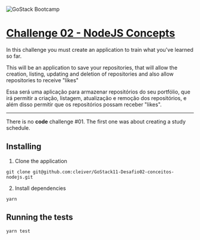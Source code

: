 ![GoStack Bootcamp](https://storage.googleapis.com/golden-wind/bootcamp-gostack/header-desafios.png "GoStack Bootcamp")

# [Challenge 02 - NodeJS Concepts](https://github.com/Rocketseat/bootcamp-gostack-desafios/tree/master/desafio-conceitos-nodejs)

In this challenge you must create an application to train what you've learned so far.

This will be an application to save your repositories, that will allow the creation, listing, updating and deletion of repositories and also allow repositories to receive "likes"

Essa será uma aplicação para armazenar repositórios do seu portfólio, que irá permitir a criação, listagem, atualização e remoção dos repositórios, e além disso permitir que os repositórios possam receber "likes".

---

There is no **code** challenge #01. The first one was about creating a study schedule.

## Installing
1. Clone the application

```
git clone git@github.com:cleiver/GoStack11-Desafio02-conceitos-nodejs.git
```

2. Install dependencies

```
yarn
```

## Running the tests

```
yarn test
```